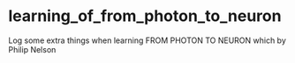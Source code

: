 # learning_of_from_photon_to_neuron
Log some extra things when learning FROM PHOTON TO NEURON which by Philip Nelson
